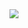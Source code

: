 <div>
    <a href="https://www.loom.com/share/a8e6fbdfafcf4d5a95a8e98491126ef1">
    </a>
    <a href="https://www.loom.com/share/a8e6fbdfafcf4d5a95a8e98491126ef1">
      <img style="max-width:300px;" src="https://cdn.loom.com/sessions/thumbnails/a8e6fbdfafcf4d5a95a8e98491126ef1-29b48025d895093d-full-play.gif">
    </a>
  </div>
